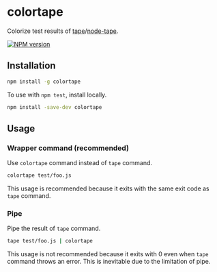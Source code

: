# colortape

Colorize test results of [tape](https://github.com/substack/tape)/[node-tape](https://github.com/isaacs/node-tap).

[![NPM version](https://badge.fury.io/js/colortape.png)](http://badge.fury.io/js/colortape)

## Installation

```sh
npm install -g colortape
```

To use with `npm test`, install locally.

```sh
npm install -save-dev colortape
```

## Usage

### Wrapper command (recommended)

Use `colortape` command instead of `tape` command.

```sh
colortape test/foo.js
```

This usage is recommended because it exits with the same exit code as `tape` command.

### Pipe

Pipe the result of `tape` command.

```sh
tape test/foo.js | colortape
```

This usage is not recommended because it exits with 0 even when `tape` command throws an error. This is inevitable due to the limitation of pipe.
